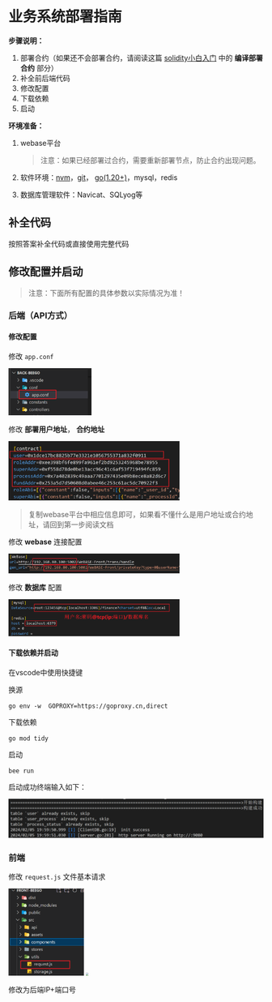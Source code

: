 # 业务系统部署指南

**步骤说明：**

1. 部署合约（如果还不会部署合约，请阅读这篇 [solidity小白入门](https://github.com/GuaiPotato/Solidity-Development-Guide/blob/master/solidity%E5%B0%8F%E7%99%BD%E5%85%A5%E9%97%A8.md) 中的 **编译部署合约** 部分）
2. 补全前后端代码
3. 修改配置
4. 下载依赖
5. 启动



**环境准备：**

1. webase平台

   > 注意：如果已经部署过合约，需要重新部署节点，防止合约出现问题。

2. 软件环境：[nvm](https://github.com/coreybutler/nvm-windows/releases)，[git](https://git-scm.com/download/win)， [go(1.20+)](https://go.dev/doc/install)，mysql，redis

3. 数据库管理软件：Navicat、SQLyog等



## 补全代码

按照答案补全代码或直接使用完整代码

## 修改配置并启动

> 注意：下面所有配置的具体参数以实际情况为准！

### 后端（API方式）

#### 修改配置

修改 `app.conf`

<img src="./img/Snipaste_2024-02-05_19-15-33.png" style="zoom:33%;" />

修改 **部署用户地址**， **合约地址**

<img src="./img/Snipaste_2024-02-05_19-17-32.png" style="zoom: 33%;" />

> 复制webase平台中相应信息即可，如果看不懂什么是用户地址或合约地址，请回到第一步阅读文档

修改 **webase** 连接配置

<img src="./img/Snipaste_2024-02-05_19-27-57.png" style="zoom:33%;" />

修改 **数据库** 配置

<img src="./img/Snipaste_2024-02-05_19-29-40.png" style="zoom: 33%;" />

#### 下载依赖并启动

在vscode中使用快捷键

换源

```shell
go env -w  GOPROXY=https://goproxy.cn,direct
```

下载依赖

```shell
go mod tidy
```

启动

```shell
bee run
```

启动成功终端输入如下：

![](./img/Snipaste_2024-02-05_20-03-15.png)



### 前端

修改 `request.js` 文件基本请求

<img src="./img/Snipaste_2024-02-05_18-20-53.png" style="zoom:33%;" />

<img src="C:\Users\Administrator\Desktop\模块三部署指南\assets\Snipaste_2024-02-05_18-23-40.png" style="zoom:33%;" />

修改为后端IP+端口号
